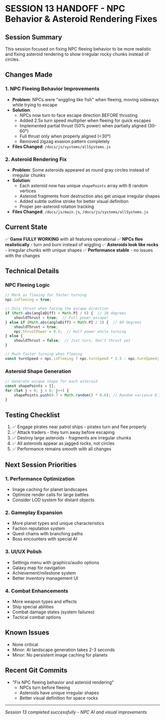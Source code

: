 # SESSION 13 HANDOFF - NPC Behavior & Asteroid Rendering Fixes

## Session Summary
This session focused on fixing NPC fleeing behavior to be more realistic and fixing asteroid rendering to show irregular rocky chunks instead of circles.

## Changes Made

### 1. NPC Fleeing Behavior Improvements
- **Problem**: NPCs were "wiggling like fish" when fleeing, moving sideways while trying to escape
- **Solution**: 
  - NPCs now turn to face escape direction BEFORE thrusting
  - Added 2.5x turn speed multiplier when fleeing for quick escapes
  - Implemented partial thrust (50% power) when partially aligned (30-60°)
  - Full thrust only when properly aligned (<30°)
  - Removed zigzag evasion pattern completely
- **Files Changed**: `/docs/js/systems/allSystems.js`

### 2. Asteroid Rendering Fix
- **Problem**: Some asteroids appeared as round gray circles instead of irregular chunks
- **Solution**:
  - Each asteroid now has unique `shapePoints` array with 8 random vertices
  - Asteroid fragments from destruction also get unique irregular shapes
  - Added subtle outline stroke for better visual definition
  - Proper per-asteroid rotation tracking
- **Files Changed**: `/docs/js/main.js`, `/docs/js/systems/allSystems.js`

## Current State
✅ **Game FULLY WORKING** with all features operational
✅ **NPCs flee realistically** - turn and burn instead of wiggling
✅ **Asteroids look like rocks** - irregular chunks with unique shapes
✅ **Performance stable** - no issues with the changes

## Technical Details

### NPC Fleeing Logic
```javascript
// Mark as fleeing for faster turning
npc.isFleeing = true;

// Only thrust when facing the escape direction
if (Math.abs(angleDiff) < Math.PI / 6) {  // 30 degrees
    shouldThrust = true;  // Full power escape!
} else if (Math.abs(angleDiff) < Math.PI / 3) {  // 60 degrees
    shouldThrust = true;
    npc.thrustPower = 0.5;  // Half power while turning
} else {
    shouldThrust = false;  // Just turn, don't thrust yet
}

// Much faster turning when fleeing
const turnSpeed = npc.isFleeing ? npc.turnSpeed * 2.5 : npc.turnSpeed;
```

### Asteroid Shape Generation
```javascript
// Generate unique shape for each asteroid
const shapePoints = [];
for (let j = 0; j < 8; j++) {
    shapePoints.push(0.7 + Math.random() * 0.6); // Random variance 0.7-1.3
}
```

## Testing Checklist
1. ✅ Engage pirates near patrol ships - pirates turn and flee properly
2. ✅ Attack traders - they turn away before escaping
3. ✅ Destroy large asteroids - fragments are irregular chunks
4. ✅ All asteroids appear as jagged rocks, not circles
5. ✅ Performance remains smooth with all changes

## Next Session Priorities

### 1. Performance Optimization
- Image caching for planet landscapes
- Optimize render calls for large battles
- Consider LOD system for distant objects

### 2. Gameplay Expansion
- More planet types and unique characteristics
- Faction reputation system
- Quest chains with branching paths
- Boss encounters with special AI

### 3. UI/UX Polish
- Settings menu with graphics/audio options
- Galaxy map for navigation
- Achievement/milestone system
- Better inventory management UI

### 4. Combat Enhancements
- More weapon types and effects
- Ship special abilities
- Combat damage states (system failures)
- Tactical combat options

## Known Issues
- None critical
- Minor: AI landscape generation takes 2-3 seconds
- Minor: No persistent image caching for planets

## Recent Git Commits
- "Fix NPC fleeing behavior and asteroid rendering"
  - NPCs turn before fleeing
  - Asteroids have unique irregular shapes
  - Better visual definition for space rocks

---
*Session 13 completed successfully - NPC AI and visual improvements*
